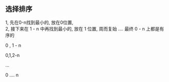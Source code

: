 ## 选择排序

1, 先在0-n找到最小的, 放在0位置,  
2, 接下来在 1 - n 中再找到最小的, 放在 1 位置,
周而复始 ....
最终  0 - n 上都是有序的

0 , 1 - n

0,1,2-n

...

0 .... n